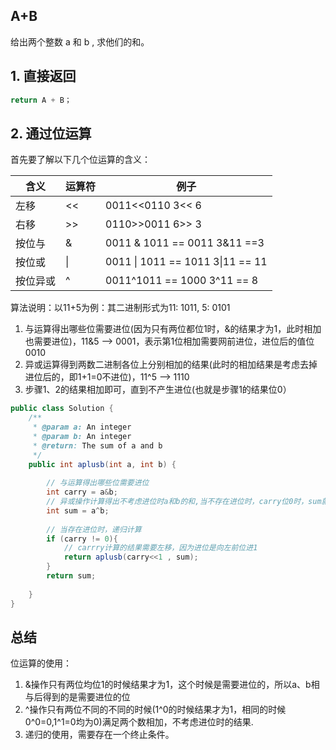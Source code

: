 ## A+B

给出两个整数 a 和 b , 求他们的和。

## 1. 直接返回

```java
return A + B；
```

## 2. 通过位运算

首先要了解以下几个位运算的含义：

| 含义     | 运算符 | 例子                                |
| -------- | ------ | ----------------------------------- |
| 左移     | <<     | 0011<<0110       3<< 6              |
| 右移     | >>     | 0110>>0011       6>> 3              |
| 按位与   | &      | 0011 & 1011  == 0011  3&11 ==3      |
| 按位或   | \|     | 0011 \| 1011 == 1011    3\|11 == 11 |
| 按位异或 | ^      | 0011^1011  == 1000  3^11 == 8       |

算法说明：以11+5为例：其二进制形式为11: 1011, 5: 0101

1. 与运算得出哪些位需要进位(因为只有两位都位1时，&的结果才为1，此时相加也需要进位)，11&5	-->   0001，表示第1位相加需要网前进位，进位后的值位0010
2. 异或运算得到两数二进制各位上分别相加的结果(此时的相加结果是考虑去掉进位后的，即1+1=0不进位)，11^5	-->   1110
3. 步骤1、2的结果相加即可，直到不产生进位(也就是步骤1的结果位0）

```java
public class Solution {
    /**
     * @param a: An integer
     * @param b: An integer
     * @return: The sum of a and b 
     */
    public int aplusb(int a, int b) {
        
        // 与运算得出哪些位需要进位
        int carry = a&b;
        // 异或操作计算得出不考虑进位时a和b的和,当不存在进位时，carry位0时，sum就是a、b的和
        int sum = a^b;
        
        // 当存在进位时，递归计算
        if (carry != 0){
            // carrry计算的结果需要左移，因为进位是向左前位进1
            return aplusb(carry<<1 , sum);
        }
        return sum;
        
    }
}
```



## 总结

位运算的使用：

1. &操作只有两位均位1的时候结果才为1，这个时候是需要进位的，所以a、b相与后得到的是需要进位的位
2. ^操作只有两位不同的不同的时候(1^0的时候结果才为1，相同的时候0^0=0,1^1=0均为0)满足两个数相加，不考虑进位时的结果.
3. 递归的使用，需要存在一个终止条件。